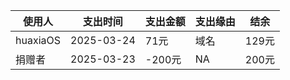 |使用人|支出时间|支出金额|支出缘由|结余|
|--|--|--|--|--|
|huaxiaOS|2025-03-24|71元|域名|129元|
|捐赠者|2025-03-23|-200元|NA|200元|

